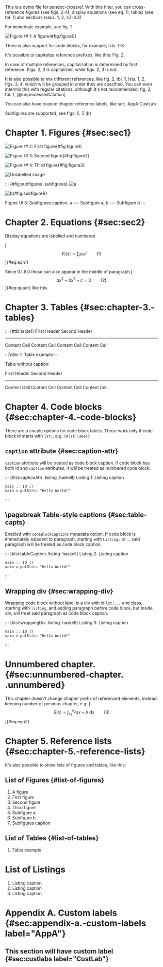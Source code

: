 This is a demo file for pandoc-crossref. With this filter, you can
cross-reference figures (see figs. 2-4), display equations (see eq. 1),
tables (see tbl. 1) and sections (secs. 1, 2, 4.1-4.3)

For immediate example, see fig. 1

![Figure \\\# 1: A figure](img1.jpg){#fig:figure0}

There is also support for code blocks, for example, lsts. 1-3

It's possible to capitalize reference prefixes, like this: Fig. 2.

In case of multiple references, capitalization is determined by first
reference. Figs. 2, 3 is capitalized, while figs. 2, 3 is not.

It is also possible to mix different references, like fig. 2, tbl. 1,
lsts. 1, 2, figs. 3, 4, which will be grouped in order they are
specified. You can even intermix this with regular citations, although
it's not recommended: fig. 2, tbl. 1, [@unprocessedCitation]

You can also have custom chapter reference labels, like
sec. AppA.CustLab

Subfigures are supported, see figs. 5, 5 (b)

Chapter 1. Figures {#sec:sec1}
==================

![Figure \\\# 2: First figure](img1.jpg){#fig:figure1}

![Figure \\\# 3: Second figure](img2.jpg){#fig:figure2}

![Figure \\\# 4: Third figure](img3.jpg){#fig:figure3}

![Unlabelled image](img1.jpg)

::: {#fig:subfigures .subfigures}
![a](img1.jpg)

![b](img1.jpg){#fig:subfigureB}

Figure \\\# 5: Subfigures caption. a --- Subfigure a, b --- Subfigure b
:::

Chapter 2. Equations {#sec:sec2}
====================

Display equations are labelled and numbered

[$$ P_i(x) = \sum_i a_i x^i \qquad(1)$$]{#eq:eqn1}

Since 0.1.6.0 those can also appear in the middle of paragraph
[$$a x^2 + b x^2 + c = 0\qquad(2)$$]{#eq:quadr} like this.

Chapter 3. Tables {#sec:chapter-3.-tables}
=================

::: {#tbl:table1}
  First Header   Second Header
  -------------- ---------------
  Content Cell   Content Cell
  Content Cell   Content Cell

  : *Table 1*: Table example
:::

Table without caption:

  First Header   Second Header
  -------------- ---------------
  Content Cell   Content Cell
  Content Cell   Content Cell

Chapter 4. Code blocks {#sec:chapter-4.-code-blocks}
======================

There are a couple options for code block labels. Those work only if
code block id starts with `lst:`, e.g. `{#lst:label}`

`caption` attribute {#sec:caption-attr}
-------------------

`caption` attribute will be treated as code block caption. If code block
has both id and `caption` attributes, it will be treated as numbered
code block.

::: {#lst:captionAttr .listing .haskell}
Listing 1: Listing caption

``` {.haskell}
main :: IO ()
main = putStrLn "Hello World!"
```
:::

\pagebreak
Table-style captions {#sec:table-capts}
--------------------

Enabled with `codeBlockCaptions` metadata option. If code block is
immediately adjacent to paragraph, starting with `Listing:` or `:`, said
paragraph will be treated as code block caption.

::: {#lst:tableCaption .listing .haskell}
Listing 2: Listing caption

``` {.haskell}
main :: IO ()
main = putStrLn "Hello World!"
```
:::

Wrapping div {#sec:wrapping-div}
------------

Wrapping code block without label in a div with id `lst:...` and class,
starting with `listing`, and adding paragraph before code block, but
inside div, will treat said paragraph as code block caption.

::: {#lst:wrappingDiv .listing .haskell}
Listing 3: Listing caption

``` {.haskell}
main :: IO ()
main = putStrLn "Hello World!"
```
:::

Unnumbered chapter. {#sec:unnumbered-chapter. .unnumbered}
===================

This chapter doesn't change chapter prefix of referenced elements,
instead keeping number of previous chapter, e.g.
[$$ S(x) = \int_{x_1}^{x_2} a x+b \  \mathrm{d}x \qquad(3)$$]{#eq:eqn2}

Chapter 5. Reference lists {#sec:chapter-5.-reference-lists}
==========================

It's also possible to show lists of figures and tables, like this:

List of Figures {#list-of-figures}
---------------

1.  A figure
2.  First figure
3.  Second figure
4.  Third figure
5.  Subfigure a
6.  Subfigure b
7.  Subfigures caption

List of Tables {#list-of-tables}
--------------

1.  Table example

List of Listings
================

1.  Listing caption
2.  Listing caption
3.  Listing caption

Appendix A. Custom labels {#sec:appendix-a.-custom-labels label="AppA"}
=========================

This section will have custom label {#sec:custlabs label="CustLab"}
-----------------------------------
